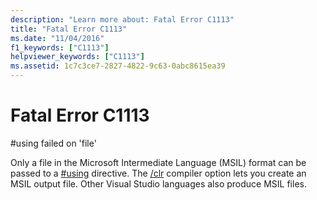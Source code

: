 ```yaml
---
description: "Learn more about: Fatal Error C1113"
title: "Fatal Error C1113"
ms.date: "11/04/2016"
f1_keywords: ["C1113"]
helpviewer_keywords: ["C1113"]
ms.assetid: 1c7c3ce7-2827-4822-9c63-0abc8615ea39
---
```

# Fatal Error C1113

\#using failed on 'file'

Only a file in the Microsoft Intermediate Language (MSIL) format can be passed to a [#using](../../preprocessor/hash-using-directive-cpp.md) directive. The [/clr](../../build/reference/clr-common-language-runtime-compilation.md) compiler option lets you create an MSIL output file. Other Visual Studio languages also produce MSIL files.
